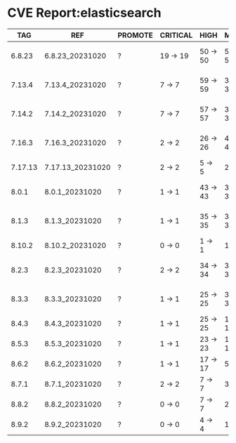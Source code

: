 # CVE Report:elasticsearch
|   TAG   |       REF        | PROMOTE | CRITICAL |   HIGH   |   MEDIUM   |    LOW     | UNKNOWN |
|---------|------------------|---------|----------|----------|------------|------------|---------|
| 6.8.23  | 6.8.23_20231020  | ?       | 19 -> 19 | 50 -> 50 | 509 -> 509 | 553 -> 553 | 0 -> 0  |
| 7.13.4  | 7.13.4_20231020  | ?       | 7 -> 7   | 59 -> 59 | 387 -> 387 | 262 -> 262 | 0 -> 0  |
| 7.14.2  | 7.14.2_20231020  | ?       | 7 -> 7   | 57 -> 57 | 396 -> 396 | 262 -> 262 | 0 -> 0  |
| 7.16.3  | 7.16.3_20231020  | ?       | 2 -> 2   | 26 -> 26 | 419 -> 419 | 207 -> 207 | 0 -> 0  |
| 7.17.13 | 7.17.13_20231020 | ?       | 2 -> 2   | 5 -> 5   | 20 -> 20   | 23 -> 23   | 0 -> 0  |
| 8.0.1   | 8.0.1_20231020   | ?       | 1 -> 1   | 43 -> 43 | 388 -> 388 | 201 -> 201 | 0 -> 0  |
| 8.1.3   | 8.1.3_20231020   | ?       | 1 -> 1   | 35 -> 35 | 380 -> 380 | 180 -> 180 | 0 -> 0  |
| 8.10.2  | 8.10.2_20231020  | ?       | 0 -> 0   | 1 -> 1   | 15 -> 15   | 21 -> 21   | 0 -> 0  |
| 8.2.3   | 8.2.3_20231020   | ?       | 2 -> 2   | 34 -> 34 | 368 -> 368 | 166 -> 166 | 0 -> 0  |
| 8.3.3   | 8.3.3_20231020   | ?       | 1 -> 1   | 25 -> 25 | 355 -> 355 | 166 -> 166 | 0 -> 0  |
| 8.4.3   | 8.4.3_20231020   | ?       | 1 -> 1   | 25 -> 25 | 137 -> 137 | 69 -> 69   | 0 -> 0  |
| 8.5.3   | 8.5.3_20231020   | ?       | 1 -> 1   | 23 -> 23 | 115 -> 115 | 57 -> 57   | 0 -> 0  |
| 8.6.2   | 8.6.2_20231020   | ?       | 1 -> 1   | 17 -> 17 | 52 -> 52   | 53 -> 53   | 0 -> 0  |
| 8.7.1   | 8.7.1_20231020   | ?       | 2 -> 2   | 7 -> 7   | 31 -> 31   | 38 -> 38   | 0 -> 0  |
| 8.8.2   | 8.8.2_20231020   | ?       | 0 -> 0   | 7 -> 7   | 20 -> 20   | 27 -> 27   | 0 -> 0  |
| 8.9.2   | 8.9.2_20231020   | ?       | 0 -> 0   | 4 -> 4   | 16 -> 16   | 23 -> 23   | 0 -> 0  |
